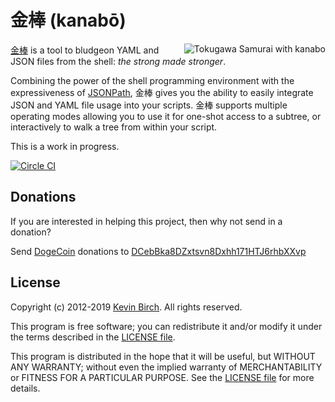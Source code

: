 # 金棒 (kanabō)

<img src="http://kevinbirch.github.com/kanabo/img/kanabo.jpg" alt="Tokugawa Samurai with kanabo" align="right"/>

[金棒][wiki] is a tool to bludgeon YAML and JSON files from the shell: *the strong made stronger*.

Combining the power of the shell programming environment with the expressiveness of 
[JSONPath](http://goessner.net/articles/JsonPath/), 金棒 gives you the ability to easily integrate JSON and YAML file 
usage into your scripts.  金棒 supports multiple operating modes allowing you to use it for one-shot access to a subtree,
or interactively to walk a tree from within your script.

This is a work in progress.

[![Circle CI](https://circleci.com/gh/kevinbirch/kanabo.svg?style=svg)](https://circleci.com/gh/kevinbirch/kanabo)

## Donations

If you are interested in helping this project, then why not send in a donation?

Send [DogeCoin](http://dogecoin.com) donations to [DCebBka8DZxtsvn8Dxhh171HTJ6rhbXXvp](dogecoin:DCebBka8DZxtsvn8Dxhh171HTJ6rhbXXvp?amount=500&message=kanabo&label=kanabo)

## License

Copyright (c) 2012-2019 [Kevin Birch](mailto:kmb@pobox.com).  All rights reserved.

This program is free software; you can redistribute it and/or modify
it under the terms described in the [LICENSE file][license].

This program is distributed in the hope that it will be useful,
but WITHOUT ANY WARRANTY; without even the implied warranty of
MERCHANTABILITY or FITNESS FOR A PARTICULAR PURPOSE.  See the
[LICENSE file][license] for more details.

[wiki]: http://en.wikipedia.org/wiki/Kanabō "Wikipedia entry for kanabō"
[license]: https://github.com/kevinbirch/kanabo/blob/master/LICENSE.md "license file"
